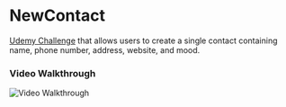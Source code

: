 # NewContact

[Udemy Challenge](https://www.udemy.com/course/learn-android-application-development-y/learn/lecture/11279420#content) that allows users to create a single contact containing name, phone number, address, website, and mood.

### Video Walkthrough

<img src='http://g.recordit.co/Ca5Ktp49xI.gif' title='Video Walkthrough' width='' alt='Video Walkthrough' />
